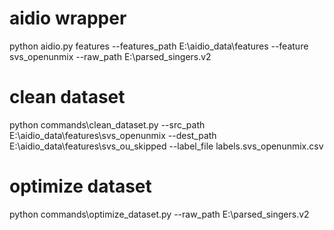 # aidio wrapper

python aidio.py features --features_path E:\aidio_data\features --feature svs_openunmix --raw_path E:\parsed_singers.v2



# clean dataset

python commands\clean_dataset.py --src_path E:\aidio_data\features\svs_openunmix --dest_path E:\aidio_data\features\svs_ou_skipped --label_file labels.svs_openunmix.csv

# optimize dataset

python commands\optimize_dataset.py --raw_path E:\parsed_singers.v2